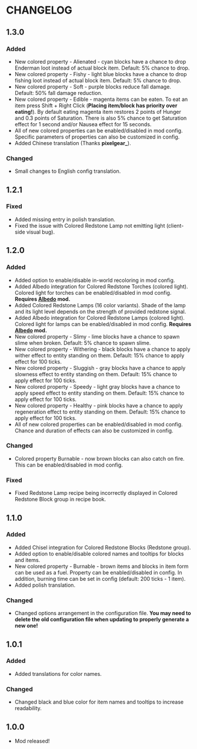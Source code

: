 # CHANGELOG
## 1.3.0
### Added
- New colored property - Alienated - cyan blocks have a chance to drop Enderman loot instead of actual block item. Default: 5% chance to drop.
- New colored property - Fishy - light blue blocks have a chance to drop fishing loot instead of actual block item. Default: 5% chance to drop.
- New colored property - Soft - purple blocks reduce fall damage. Default: 50% fall damage reduction.
- New colored property - Edible - magenta items can be eaten. To eat an item press Shift + Right Click (**Placing item/block has priority over eating!**). By default eating magenta item restores 2 points of Hunger and 0.3 points of Saturation. There is also 5% chance to get Saturation effect for 1 second and/or Nausea effect for 15 seconds.
- All of new colored properties can be enabled/disabled in mod config. Specific parameters of properties can also be customized in config.
- Added Chinese translation (Thanks **pixelgear_**).
### Changed
- Small changes to English config translation.
## 1.2.1
### Fixed
- Added missing entry in polish translation.
- Fixed the issue with Colored Redstone Lamp not emitting light (client-side visual bug).
## 1.2.0
### Added
- Added option to enable/disable in-world recoloring in mod config.
- Added Albedo integration for Colored Redstone Torches (colored light). Colored light for torches can be enabled/disabled in mod config. **Requires [Albedo](https://minecraft.curseforge.com/projects/albedo) mod.**
- Added Colored Redstone Lamps (16 color variants). Shade of the lamp and its light level depends on the strength of provided redstone signal.
- Added Albedo integration for Colored Redstone Lamps (colored light). Colored light for lamps can be enabled/disabled in mod config. **Requires [Albedo](https://minecraft.curseforge.com/projects/albedo) mod.**
- New colored property - Slimy - lime blocks have a chance to spawn slime when broken. Default: 5% chance to spawn slime.
- New colored property - Withering - black blocks have a chance to apply wither effect to entity standing on them. Default: 15% chance to apply effect for 100 ticks.
- New colored property - Sluggish - gray blocks have a chance to apply slowness effect to entity standing on them. Default: 15% chance to apply effect for 100 ticks.
- New colored property - Speedy - light gray blocks have a chance to apply speed effect to entity standing on them. Default: 15% chance to apply effect for 100 ticks.
- New colored property - Healthy - pink blocks have a chance to apply regeneration effect to entity standing on them. Default: 15% chance to apply effect for 100 ticks.
- All of new colored properties can be enabled/disabled in mod config. Chance and duration of effects can also be customized in config.
### Changed
- Colored property Burnable - now brown blocks can also catch on fire. This can be enabled/disabled in mod config.
### Fixed
- Fixed Redstone Lamp recipe being incorrectly displayed in Colored Redstone Block group in recipe book.
## 1.1.0
### Added
- Added Chisel integration for Colored Redstone Blocks (Redstone group).
- Added option to enable/disable colored names and tooltips for blocks and items.
- New colored property - Burnable - brown items and blocks in item form can be used as a fuel. Property can be enabled/disabled in config. In addition, burning time can be set in config (default: 200 ticks - 1 item).
- Added polish translation.
### Changed
- Changed options arrangement in the configuration file. **You may need to delete the old configuration file when updating to properly generate a new one!**
## 1.0.1
### Added
- Added translations for color names.
### Changed
- Changed black and blue color for item names and tooltips to increase readability.
## 1.0.0
- Mod released!
